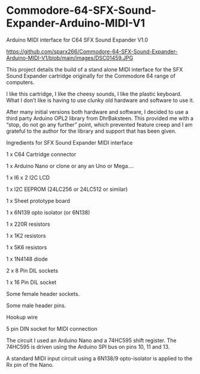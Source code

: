 # Commodore-64-SFX-Sound-Expander-Arduino-MIDI-V1
Arduino MIDI interface for C64 SFX Sound Expander V1.0

https://github.com/sparx266/Commodore-64-SFX-Sound-Expander-Arduino-MIDI-V1/blob/main/images/DSC01459.JPG


This project details the build of a stand alone MIDI interface for the SFX Sound Expander cartridge originally for the Commodore 64 range of computers.

I like this cartridge, I like the cheesy sounds, I like the plastic keyboard.  What I don’t like is having to use clunky old hardware and software to use it.

After many initial versions both hardware and software, I decided to use a third party Arduino OPL2 library from DhrBaksteen.  This provided me with a “stop, do not go any further” point, which prevented feature creep and I am grateful to the author for the library and support that has been given.

Ingredients for SFX Sound Expander MIDI interface

1 x C64 Cartridge connector

1 x Arduino Nano or clone or any an Uno or Mega....

1 x I6 x 2 I2C LCD

1 x I2C EEPROM (24LC256 or 24LC512 or similar) 

1 x Sheet prototype board

1 x 6N139 opto isolator (or 6N138)

1 x 220R resistors

1 x 1K2 resistors

1 x 5K6 resistors

1 x 1N4148 diode

2 x 8 Pin DIL sockets

1 x 16 Pin DIL socket

Some female header sockets.

Some male header pins.

Hookup wire

5 pin DIN socket for MIDI connection


The circuit
I used an Arduino Nano and a 74HC595 shift register.  The 74HC595 is driven using the Arduino SPI bus on pins 10, 11 and 13.

A standard MIDI input circuit using a 6N138/9 opto-isolator is applied to the Rx pin of the Nano.
